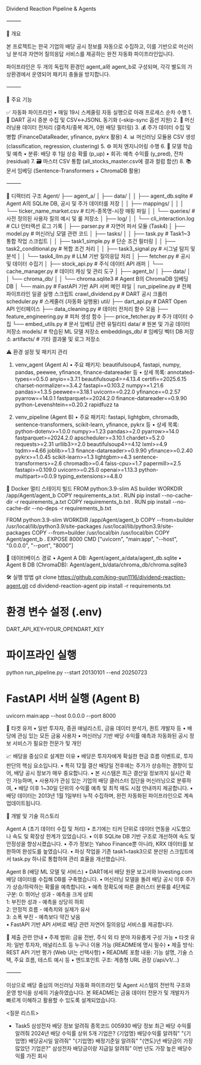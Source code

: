 Dividend Reaction Pipeline & Agents

⸻

📖 개요

본 프로젝트는 한국 기업의 배당 공시 정보를 자동으로 수집하고, 이를 기반으로 머신러닝 분석과 자연어 질의응답 서비스를 제공하는 완전 자동화 파이프라인입니다.

파이프라인은 두 개의 독립적 환경인 agent_a와 agent_b로 구성되며, 각각 별도의 가상환경에서 운영되어 패키지 충돌을 방지합니다.

⸻

🌟 주요 기능

✅ 자동화 파이프라인
	•	매일 19시 스케줄링 자동 실행으로 아래 프로세스 순차 수행
	1.	📡 DART 공시 증분 수집 및 CSV↔JSONL 동기화 (–skip-sync 옵션 지원)
	2.	📐 머신러닝용 데이터 전처리 (결측치/중복 제거, 0원 배당 필터링)
	3.	💰 주가 데이터 수집 및 병합 (FinanceDataReader, yfinance, pykrx 활용)
	4.	📊 머신러닝 모듈용 CSV 생성 (classification, regression, clustering)
	5.	⚙️ 피처 엔지니어링 수행
	6.	🧠 모델 학습 및 예측
	•	분류: 배당 후 1일 상승 확률 (p_up)
	•	회귀: 예측 수익률 (y_pred), 잔차 (residual)
	7.	🗃 마스터 CSV 통합 (all_stocks_master.csv에 결과 컬럼 합산)
	8.	📚 문서 임베딩 (Sentence-Transformers + ChromaDB 활용)

⸻

📂 디렉터리 구조
Agent/
├── agent_a/
│   ├── data/
│   │   ├── agent_db.sqlite           # Agent A의 SQLite DB, 공시 및 주가 데이터를 저장
│   │   ├── mappings/
│   │   │   └── ticker_name_market.csv # 티커-종목명-시장 매핑 파일
│   │   └── queries/                  # 사전 정의된 사용자 질의 예시 및 룰 저장소
│   ├── log/
│   │   └── cli_interaction.log      # CLI 인터랙션 로그 기록
│   ├── parser.py                    # 자연어 파서 모듈 (Task4)
│   ├── model.py                     # 머신러닝 모델 관련 코드
│   ├── tasks/
│   │   ├── task.py                  # Task1~3 통합 작업 스크립트
│   │   ├── task1_simple.py          # 단순 조건 필터링
│   │   ├── task2_conditional.py     # 복합 조건 처리
│   │   ├── task3_signal.py          # 시그널 탐지 및 분석
│   │   └── task4_llm.py             # LLM 기반 질의응답 처리
│   ├── fetcher.py                  # 공시 및 데이터 수집기
│   ├── stock_api.py                # 주식 데이터 API 래퍼
│   └── cache_manager.py            # 데이터 캐싱 및 관리 도구
│
├── agent_b/
│   ├── data/
│   │   └── chroma_db/
│   │       └── chroma.sqlite3       # Agent B의 ChromaDB 임베딩 DB
│   └── main.py                     # FastAPI 기반 API 서버 메인 파일
│
run_pipeline.py                    # 전체 파이프라인 일괄 실행 스크립트
crawl_dividend.py                 # DART 공시 크롤러
scheduler.py                     # 스케줄러 (자동화 실행용)
util/
├── dart_api.py                   # DART Open API 인터페이스
├── data_cleaning.py              # 데이터 전처리 함수 모음
├── feature_engineering.py        # 피처 생성 함수
├── price_fetcher.py              # 주가 데이터 수집
└── embed_utils.py                # 문서 임베딩 관련 유틸리티
data/                            # 원본 및 가공 데이터 저장소
models/                          # 학습된 ML 모델 저장소
embeddings_db/                   # 임베딩 벡터 DB 저장소
artifacts/                       # 기타 결과물 및 로그 저장소

⚠️ 환경 설정 및 패키지 관리

1. venv_agent (Agent A)
•	주요 패키지: beautifulsoup4, fastapi, numpy, pandas, peewee, yfinance, finance-datareader 등
•	상세 목록:
	annotated-types==0.5.0
	anyio==3.7.1
	beautifulsoup4==4.13.4
	certifi==2025.6.15
	charset-normalizer==3.4.2
	fastapi==0.103.2
	numpy>=1.21.6
	pandas>=1.3.5
	peewee==3.18.1
	uvicorn==0.22.0
	yfinance==0.2.57
	pyarrow==14.0.1
	fastparquet==2024.2.0
	finance-datareader==0.9.90
	python-Levenshtein==0.20.2
	rapidfuzz
	ta

2. venv_pipeline (Agent B)
•	주요 패키지: fastapi, lightgbm, chromadb, sentence-transformers, scikit-learn, yfinance, pykrx 등
•	상세 목록:
	python-dotenv>=1.0.0
	numpy>=1.23
	pandas>=2.0
	pyarrow>=14.0
	fastparquet>=2024.2.0
	apscheduler>=3.10.1
	chardet>=5.2.0
	requests>=2.31
	urllib3>=2.0
	beautifulsoup4>=4.12
	lxml>=4.9
	tqdm>=4.66
	joblib>=1.3
	finance-datareader>=0.9.90
	yfinance>=0.2.40
	pykrx>=1.0.45
	scikit-learn>=1.3
	lightgbm>=4.3
	sentence-transformers>=2.6
	chromadb>=0.4
	faiss-cpu>=1.7
	papermill>=2.5
	fastapi>=0.109.0
	uvicorn>=0.25.0
	openai>=1.13.3
	python-multipart>=0.0.9
	typing_extensions>=4.8.0

🐳 Docker 멀티 스테이지 빌드 
FROM python:3.9-slim AS builder
WORKDIR /app/Agent/agent_b
COPY requirements_a.txt .
RUN pip install --no-cache-dir -r requirements_a.txt
COPY requirements_b.txt .
RUN pip install --no-cache-dir --no-deps -r requirements_b.txt

FROM python:3.9-slim
WORKDIR /app/Agent/agent_b
COPY --from=builder /usr/local/lib/python3.9/site-packages /usr/local/lib/python3.9/site-packages
COPY --from=builder /usr/local/bin /usr/local/bin
COPY Agent/agent_b .
EXPOSE 8000
CMD ["uvicorn", "main:app", "--host", "0.0.0.0", "--port", "8000"]


💾 데이터베이스 경로
•	Agent A DB: Agent/agent_a/data/agent_db.sqlite
•	Agent B DB (ChromaDB): Agent/agent_b/data/chroma_db/chroma.sqlite3

🛠 실행 방법
git clone https://github.com/king-gun1116/dividend-reaction-agent.git
cd dividend-reaction-agent
pip install -r requirements.txt

# 환경 변수 설정 (.env)
DART_API_KEY=YOUR_OPENDART_KEY

# 파이프라인 실행
python run_pipeline.py --start 20130101 --end 20250723

# FastAPI 서버 실행 (Agent B)
uvicorn main:app --host 0.0.0.0 --port 8000

🎯 타겟 유저
•	일반 투자자, 증권 애널리스트, 금융 데이터 분석가, 퀀트 개발자 등
•	배당에 관심 있는 모든 금융 사용자
•	머신러닝 기반 배당 수익률 예측과 자동화된 공시 정보 서비스가 필요한 전문가 및 개인


📈 배당을 중심으로 설계한 이유
•	배당은 투자자에게 확실한 현금 흐름 이벤트로, 투자 판단의 핵심 요소입니다.
•	특히 12월 결산 배당일 전후에는 주가가 상승하는 경향이 있어, 배당 공시 정보가 매우 중요합니다.
•	본 시스템은 최근 결산일 정보까지 실시간 확인 가능하며,
•	사용자가 관심 있는 기업의 배당 클러스터 집단을 머신러닝으로 분류하여,
•	배당 이후 1~30일 단위의 수익률 예측 및 최적 매도 시점 안내까지 제공합니다.
•	배당 데이터는 2013년 1월 1일부터 누적 수집하며, 완전 자동화된 파이프라인으로 계속 업데이트됩니다.


🔧 개발 및 기술 히스토리

Agent A (초기 데이터 수집 및 처리)
• 초기에는 티커 단위로 데이터 연동을 시도했으나 속도 및 확장성 한계가 있었습니다.
• 이후 SQLite DB 기반 구조로 개선하여 속도 및 안정성을 향상시켰습니다.
• 주가 정보는 Yahoo Finance뿐 아니라, KRX 데이터를 보완하여 완성도를 높였습니다.
• 파싱 작업을 기존 task1~task3으로 분산된 스크립트에서 task.py 하나로 통합하여 관리 효율을 개선했습니다.

Agent B (배당 ML 모델 및 서비스)
• DART에서 배당 원문 보고서와 Investing.com 배당 데이터를 수집해 DB를 구축했습니다.
• 머신러닝 모델을 돌려 배당 공시 이후 주가가 상승/하락하는 확률을 예측합니다.
• 예측 정확도에 따른 클러스터 분류를 4단계로 구분:
	0: 뛰어난 성과 - 예측을 크게 상회  
	1: 부진한 성과 - 예측을 상당히 하회  
	2: 안정적 흐름 - 예측치와 실제가 유사  
	3: 소폭 부진 - 예측보다 약간 낮음  
•	FastAPI 기반 API 서버로 배당 관련 자연어 질의응답 서비스를 제공합니다.

📝 제출 관련 안내
	•	주제 범위: 금융 전반, 주식 외 타 분야 자유롭게 구성 가능
	•	타겟 유저: 일반 투자자, 애널리스트 등 누구나 이용 가능 (README에 명시 필수)
	•	제출 방식: REST API 기반 평가 (Web UI는 선택사항)
	•	README 포함 내용: 기능 설명, 기술 스택, 주요 흐름, 테스트 예시 등
	•	엔드포인트 구조: 계층형 URL 권장 (/api/v1/...)

⸻

이상으로 배당 중심의 머신러닝 자동화 파이프라인 및 Agent 시스템의 전반적 구조와 운영 방식을 상세히 기술하였습니다.
본 README는 금융 데이터 전문가 및 개발자가 빠르게 이해하고 활용할 수 있도록 설계되었습니다.


<질문 리스트>


- Task5
삼성전자 배당 정보 알려줘
종목코드 005930 배당 정보
최근 배당 수익률 알려줘
2024년 배당 수익률 상위 5개 기업은?
{기업명} 배당수익률 알려줘"
"{기업명} 배당공시일 알려줘" 
"{기업명} 배정기준일 알려줘"
"{연도}년 배당금이 가장 많았던 기업은?"
삼성전자 배당금이랑 지급일 알려줘”
이번 년도 가장 높은 배당수익률 가진 회사
